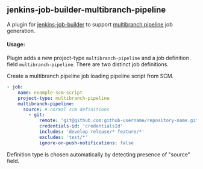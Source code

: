 ## jenkins-job-builder-multibranch-pipeline

A plugin for [jenkins-job-builder](http://docs.openstack.org/infra/jenkins-job-builder) to support [multibranch pipeline](https://wiki.jenkins-ci.org/display/JENKINS/Pipeline+Multibranch+Plugin) job generation.

#### Usage:

Plugin adds a new project-type `multibranch-pipeline` and a job definition field `multibranch-pipeline`.
There are two distinct job definitions.

Create a multibranch pipeline job loading pipeline script from SCM.
```yaml
- job:
    name: example-scm-script
    project-type: multibranch-pipeline
    multibranch-pipeline:
      source: # normal scm definitions
        - git:
            remote: 'git@github.com:github-username/repository-name.git'
            credentials-id: 'credentialsId'
            includes: 'develop release/* feature/*'
            excludes: 'test/*'
            ignore-on-push-notifications: false

```

Definition type is chosen automatically by detecting presence of "source" field.
